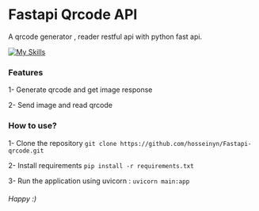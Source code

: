 # Fastapi Qrcode API

A qrcode generator , reader restful api with python fast api.

[![My Skills](https://skillicons.dev/icons?i=python,fastapi)](https://github.com/hosseinyn)


### Features 
1- Generate qrcode and get image response

2- Send image and read qrcode

### How to use?
1- Clone the repository 
`git clone https://github.com/hosseinyn/Fastapi-qrcode.git`

2- Install requirements 
`pip install -r requirements.txt`

3- Run the application using uvicorn :
`uvicorn main:app`













###### *Happy :)*
